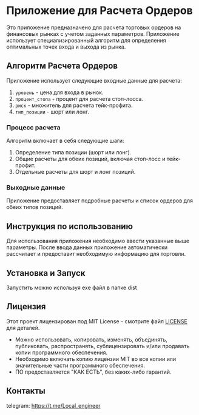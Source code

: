 # Приложение для Расчета Ордеров

Это приложение предназначено для расчета торговых ордеров на финансовых рынках с учетом заданных параметров. Приложение использует специализированный алгоритм для определения оптимальных точек входа и выхода из рынка.

## Алгоритм Расчета Ордеров

Приложение использует следующие входные данные для расчета:

1. `уровень` - цена для входа в рынок.
2. `процент_стопа` - процент для расчета стоп-лосса.
3. `риск` - множитель для расчета тейк-профита.
4. `тип_позиции` - шорт или лонг.

### Процесс расчета

Алгоритм включает в себя следующие шаги:

1. Определение типа позиции (шорт или лонг).
2. Общие расчеты для обеих позиций, включая стоп-лосс и тейк-профит.
3. Отдельные расчеты для шорт и лонг позиций.

### Выходные данные

Приложение предоставляет подробные расчеты и список ордеров для обеих типов позиций.

## Инструкция по использованию

Для использования приложения необходимо ввести указанные выше параметры. После ввода данных приложение автоматически рассчитает и предоставит необходимую информацию для торговли.

## Установка и Запуск

Запустить можно используя exe файл в папке dist

## Лицензия

Этот проект лицензирован под MIT License - смотрите файл [LICENSE](LICENSE.md) для деталей.

- Можно использовать, копировать, изменять, объединять, публиковать, распространять, сублицензировать и/или продавать копии программного обеспечения.
- Необходимо включать копию лицензии MIT во все копии или значительные части программного обеспечения.
- ПО предоставляется "КАК ЕСТЬ", без каких-либо гарантий.

## Контакты

telegram: https://t.me/Local_engineer
